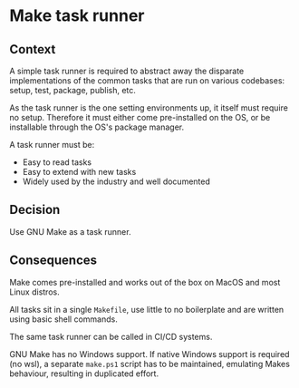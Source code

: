 # Make task runner

## Context
A simple task runner is required to abstract away the disparate implementations of the common tasks that are run on various codebases: setup, test, package, publish, etc.

As the task runner is the one setting environments up, it itself must require no setup. Therefore it must either come pre-installed on the OS, or be installable through the OS's package manager.

A task runner must be:
- Easy to read tasks
- Easy to extend with new tasks
- Widely used by the industry and well documented

## Decision
Use GNU Make as a task runner.

## Consequences
Make comes pre-installed and works out of the box on MacOS and most Linux distros.

All tasks sit in a single `Makefile`, use little to no boilerplate and are written using basic shell commands.

The same task runner can be called in CI/CD systems.

GNU Make has no Windows support. If native Windows support is required (no wsl), a separate `make.ps1` script has to be maintained, emulating Makes behaviour, resulting in duplicated effort.
